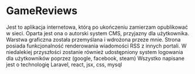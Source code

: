 # GameReviews
Jest to aplikacja internetowa, którą po ukończeniu zamierzam opublikować w sieci.
Oparta jest ona o autorski system CMS, przyjazny dla użytkownika.
Warstwa graficzna została przemyślana i wdrożona przeze mnie.
Strona posiada funkcjonalność renderowania wiadomości RSS z innych portali.
W niedalekiej przyszłości zostanie również udostępniony system logowania dla użytkowników poprzez (google, facebook, steam)
Wszystko napisane jest o technologię Laravel, react, jsx, css, mysql
